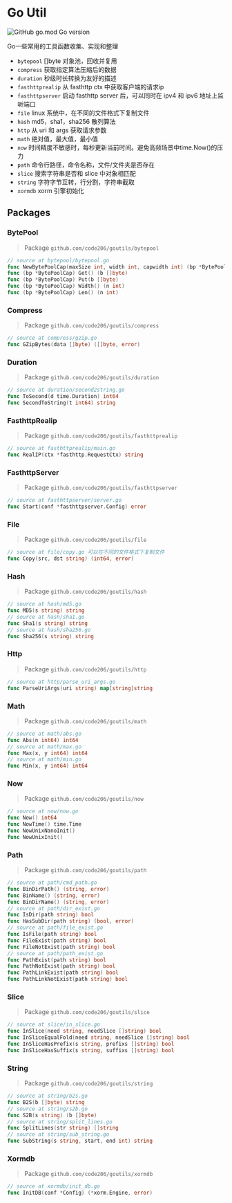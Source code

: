# Go Util

![GitHub go.mod Go version](https://img.shields.io/github/go-mod/go-version/code206/goutils?style=flat-square)

Go一些常用的工具函数收集、实现和整理

- `bytepool` []byte 对象池，回收并复用
- `compress` 获取指定算法压缩后的数据
- `duration` 秒级时长转换为友好的描述
- `fasthttprealip` 从 fasthttp ctx 中获取客户端的请求ip
- `fasthttpserver` 启动 fasthttp server 后，可以同时在 ipv4 和 ipv6 地址上监听端口
- `file` linux 系统中，在不同的文件格式下复制文件
- `hash` md5，sha1，sha256 散列算法
- `http` 从 uri 和 args 获取请求参数
- `math` 绝对值，最大值，最小值
- `now` 时间精度不敏感时，每秒更新当前时间。避免高频场景中time.Now()的压力
- `path` 命令行路径，命令名称，文件/文件夹是否存在
- `slice` 搜索字符串是否和 slice 中对象相匹配
- `string` 字符字节互转，行分割，字符串截取
- `xormdb` xorm 引擎初始化

## Packages

### BytePool

> Package `github.com/code206/goutils/bytepool`
```go
// source at bytepool/bytepool.go
func NewBytePoolCap(maxSize int, width int, capwidth int) (bp *BytePoolCap)
func (bp *BytePoolCap) Get() (b []byte)
func (bp *BytePoolCap) Put(b []byte)
func (bp *BytePoolCap) Width() (n int)
func (bp *BytePoolCap) Len() (n int)
```

### Compress

> Package `github.com/code206/goutils/compress`
```go
// source at compress/gzip.go
func GZipBytes(data []byte) ([]byte, error)
```

### Duration

> Package `github.com/code206/goutils/duration`
```go
// source at duration/second2string.go
func ToSecond(d time.Duration) int64
func SecondToString(t int64) string
```

### FasthttpRealip

> Package `github.com/code206/goutils/fasthttprealip`
```go
// source at fasthttprealip/main.go
func RealIP(ctx *fasthttp.RequestCtx) string
```

### FasthttpServer

> Package `github.com/code206/goutils/fasthttpserver`
```go
// source at fasthttpserver/server.go
func Start(conf *fasthttpserver.Config) error
```

### File

> Package `github.com/code206/goutils/file`
```go
// source at file/copy.go 可以在不同的文件格式下复制文件
func Copy(src, dst string) (int64, error)
```

### Hash

> Package `github.com/code206/goutils/hash`
```go
// source at hash/md5.go
func MD5(s string) string
// source at hash/sha1.go
func Sha1(s string) string
// source at hash/sha256.go
func Sha256(s string) string
```
### Http

> Package `github.com/code206/goutils/http`
```go
// source at http/parse_uri_args.go
func ParseUriArgs(uri string) map[string]string
```

### Math

> Package `github.com/code206/goutils/math`
```go
// source at math/abs.go
func Abs(n int64) int64
// source at math/max.go
func Max(x, y int64) int64
// source at math/min.go
func Min(x, y int64) int64
```

### Now

> Package `github.com/code206/goutils/now`
```go
// source at now/now.go
func Now() int64
func NowTime() time.Time
func NowUnixNanoInit()
func NowUnixInit()
```

### Path

> Package `github.com/code206/goutils/path`
```go
// source at path/cmd_path.go
func BinDirPath() (string, error)
func BinName() (string, error)
func BinDirName() (string, error)
// source at path/dir_exist.go
func IsDir(path string) bool
func HasSubDir(path string) (bool, error)
// source at path/file_exist.go
func IsFile(path string) bool
func FileExist(path string) bool
func FileNotExist(path string) bool
// source at path/path_exist.go
func PathExist(path string) bool
func PathNotExist(path string) bool
func PathLinkExist(path string) bool
func PathLinkNotExist(path string) bool
```

### Slice

> Package `github.com/code206/goutils/slice`
```go
// source at slice/in_slice.go
func InSlice(need string, needSlice []string) bool
func InSliceEqualFold(need string, needSlice []string) bool
func InSliceHasPrefix(s string, prefixs []string) bool
func InSliceHasSuffix(s string, suffixs []string) bool
```

### String

> Package `github.com/code206/goutils/string`
```go
// source at string/b2s.go
func B2S(b []byte) string
// source at string/s2b.go
func S2B(s string) (b []byte)
// source at string/split_lines.go
func SplitLines(str string) []string
// source at string/sub_string.go
func SubString(s string, start, end int) string
```

### Xormdb

> Package `github.com/code206/goutils/xormdb`
```go
// source at xormdb/init_db.go
func InitDB(conf *Config) (*xorm.Engine, error)
```

